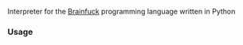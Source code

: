 Interpreter for the [Brainfuck](https://esolangs.org/wiki/Brainfuck) programming language written in Python


### Usage
